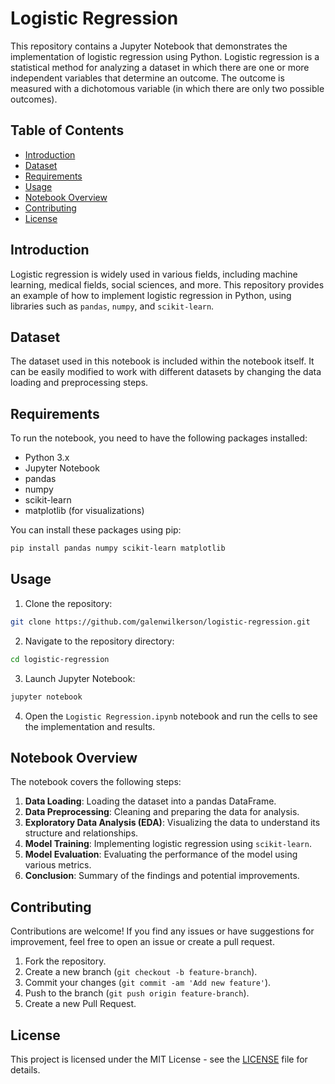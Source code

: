 # Logistic Regression

This repository contains a Jupyter Notebook that demonstrates the implementation of logistic regression using Python. Logistic regression is a statistical method for analyzing a dataset in which there are one or more independent variables that determine an outcome. The outcome is measured with a dichotomous variable (in which there are only two possible outcomes).

## Table of Contents

- [Introduction](#introduction)
- [Dataset](#dataset)
- [Requirements](#requirements)
- [Usage](#usage)
- [Notebook Overview](#notebook-overview)
- [Contributing](#contributing)
- [License](#license)

## Introduction

Logistic regression is widely used in various fields, including machine learning, medical fields, social sciences, and more. This repository provides an example of how to implement logistic regression in Python, using libraries such as `pandas`, `numpy`, and `scikit-learn`.

## Dataset

The dataset used in this notebook is included within the notebook itself. It can be easily modified to work with different datasets by changing the data loading and preprocessing steps.

## Requirements

To run the notebook, you need to have the following packages installed:

- Python 3.x
- Jupyter Notebook
- pandas
- numpy
- scikit-learn
- matplotlib (for visualizations)

You can install these packages using pip:

```sh
pip install pandas numpy scikit-learn matplotlib
```

## Usage

1. Clone the repository:

```sh
git clone https://github.com/galenwilkerson/logistic-regression.git
```

2. Navigate to the repository directory:

```sh
cd logistic-regression
```

3. Launch Jupyter Notebook:

```sh
jupyter notebook
```

4. Open the `Logistic Regression.ipynb` notebook and run the cells to see the implementation and results.

## Notebook Overview

The notebook covers the following steps:

1. **Data Loading**: Loading the dataset into a pandas DataFrame.
2. **Data Preprocessing**: Cleaning and preparing the data for analysis.
3. **Exploratory Data Analysis (EDA)**: Visualizing the data to understand its structure and relationships.
4. **Model Training**: Implementing logistic regression using `scikit-learn`.
5. **Model Evaluation**: Evaluating the performance of the model using various metrics.
6. **Conclusion**: Summary of the findings and potential improvements.

## Contributing

Contributions are welcome! If you find any issues or have suggestions for improvement, feel free to open an issue or create a pull request.

1. Fork the repository.
2. Create a new branch (`git checkout -b feature-branch`).
3. Commit your changes (`git commit -am 'Add new feature'`).
4. Push to the branch (`git push origin feature-branch`).
5. Create a new Pull Request.

## License

This project is licensed under the MIT License - see the [LICENSE](LICENSE) file for details.

